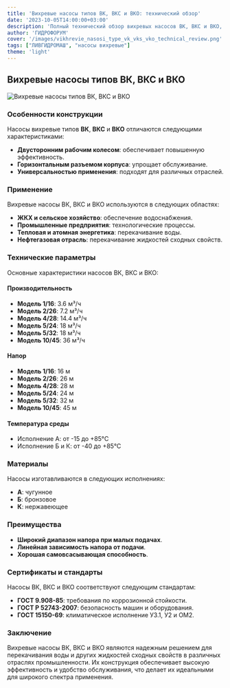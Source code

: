 ```yaml
---
title: 'Вихревые насосы типов ВК, ВКС и ВКО: технический обзор'  
date: '2023-10-05T14:00:00+03:00'
description: 'Полный технический обзор вихревых насосов ВК, ВКС и ВКО, их характеристики, применение и преимущества.'
author: 'ГИДРОФОРУМ'
cover: '/images/vikhrevie_nasosi_type_vk_vks_vko_technical_review.png'
tags: ["ЛИВГИДРОМАШ", "насосы вихревые"]
theme: 'light'
---
```


## Вихревые насосы типов ВК, ВКС и ВКО

![Вихревые насосы типов ВК, ВКС и ВКО](/images/vikhrevie_nasosi_type_vk_vks_vko_technical_review.png)

### Особенности конструкции

Насосы вихревые типов **ВК**, **ВКС** и **ВКО** отличаются следующими характеристиками:

- **Двусторонним рабочим колесом**: обеспечивает повышенную эффективность.
- **Горизонтальным разъемом корпуса**: упрощает обслуживание.
- **Универсальностью применения**: подходят для различных отраслей.

### Применение

Вихревые насосы ВК, ВКС и ВКО используются в следующих областях:

- **ЖКХ и сельское хозяйство**: обеспечение водоснабжения.
- **Промышленные предприятия**: технологические процессы.
- **Тепловая и атомная энергетика**: перекачивание воды.
- **Нефтегазовая отрасль**: перекачивание жидкостей сходных свойств.

### Технические параметры

Основные характеристики насосов ВК, ВКС и ВКО:

#### Производительность
- **Модель 1/16**: 3.6 м³/ч
- **Модель 2/26**: 7.2 м³/ч
- **Модель 4/28**: 14.4 м³/ч
- **Модель 5/24**: 18 м³/ч
- **Модель 5/32**: 18 м³/ч
- **Модель 10/45**: 36 м³/ч

#### Напор
- **Модель 1/16**: 16 м
- **Модель 2/26**: 26 м
- **Модель 4/28**: 28 м
- **Модель 5/24**: 24 м
- **Модель 5/32**: 32 м
- **Модель 10/45**: 45 м

#### Температура среды
- Исполнение А: от -15 до +85°C
- Исполнение Б и К: от -40 до +85°C

### Материалы

Насосы изготавливаются в следующих исполнениях:

- **А**: чугунное
- **Б**: бронзовое
- **К**: нержавеющее

### Преимущества

- **Широкий диапазон напора при малых подачах**.
- **Линейная зависимость напора от подачи**.
- **Хорошая самовсасывающая способность**.

### Сертификаты и стандарты

Насосы ВК, ВКС и ВКО соответствуют следующим стандартам:

- **ГОСТ 9.908-85**: требования по коррозионной стойкости.
- **ГОСТ Р 52743-2007**: безопасность машин и оборудования.
- **ГОСТ 15150-69**: климатическое исполнение У3.1, У2 и ОМ2.

### Заключение

Вихревые насосы ВК, ВКС и ВКО являются надежным решением для перекачивания воды и других жидкостей сходных свойств в различных отраслях промышленности. Их конструкция обеспечивает высокую эффективность и удобство обслуживания, что делает их идеальными для широкого спектра применения.